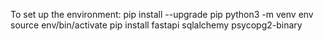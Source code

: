 To set up the environment:
pip install --upgrade pip
python3 -m venv env
source env/bin/activate
pip install fastapi sqlalchemy psycopg2-binary
